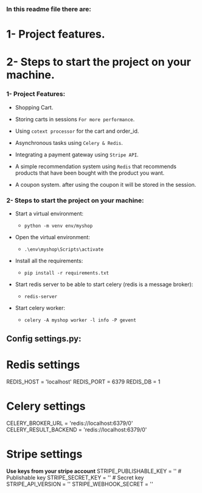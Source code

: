 ### In this readme file there are:

# 1- Project features.

# 2- Steps to start the project on your machine.

### 1- Project Features:

- Shopping Cart.

- Storing carts in sessions `For more performance`.

- Using `cotext processor` for the cart and order_id.

- Asynchronous tasks using `Celery & Redis`.

- Integrating a payment gateway using `Stripe API`.

- A simple recommendation system using `Redis` that recommends products that have been bought with the product you want.

- A coupon system. after using the coupon it will be stored in the session.

### 2- Steps to start the project on your machine:

- Start a virtual environment:

  - `python -m venv env/myshop`

- Open the virtual environment:

  - `.\env\myshop\Scripts\activate`

- Install all the requirements:

  - `pip install -r requirements.txt`

- Start redis server to be able to start celery (redis is a message broker):

  - `redis-server`

- Start celery worker:

  - `celery -A myshop worker -l info -P gevent`

## Config settings.py:

# Redis settings

REDIS_HOST = 'localhost'
REDIS_PORT = 6379
REDIS_DB = 1

# Celery settings

CELERY_BROKER_URL = 'redis://localhost:6379/0'
CELERY_RESULT_BACKEND = 'redis://localhost:6379/0'

# Stripe settings

**Use keys from your stripe account**
STRIPE_PUBLISHABLE_KEY = '' # Publishable key
STRIPE_SECRET_KEY = '' # Secret key
STRIPE_API_VERSION = ''
STRIPE_WEBHOOK_SECRET = ''
